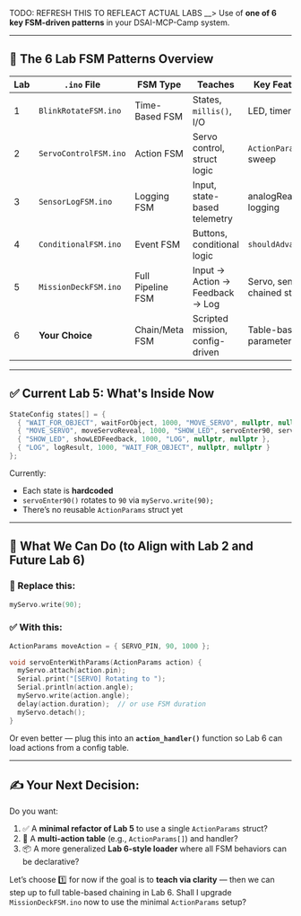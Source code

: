 TODO: REFRESH THIS TO REFLEACT ACTUAL LABS __> Use of **one of 6 key FSM-driven patterns** in your DSAI-MCP-Camp system.

---

## 🎯 The 6 Lab FSM Patterns Overview

| Lab | `.ino` File           | FSM Type          | Teaches                         | Key Features                  |
| --- | --------------------- | ----------------- | ------------------------------- | ----------------------------- |
| 1   | `BlinkRotateFSM.ino`  | Time-Based FSM    | States, `millis()`, I/O         | LED, timers                   |
| 2   | `ServoControlFSM.ino` | Action FSM        | Servo control, struct logic     | `ActionParams`, sweep         |
| 3   | `SensorLogFSM.ino`    | Logging FSM       | Input, state-based telemetry    | analogRead, logging           |
| 4   | `ConditionalFSM.ino`  | Event FSM         | Buttons, conditional logic      | `shouldAdvance()`             |
| 5   | `MissionDeckFSM.ino`  | Full Pipeline FSM | Input → Action → Feedback → Log | Servo, sensor, chained states |
| 6   | **Your Choice**       | Chain/Meta FSM    | Scripted mission, config-driven | Table-based, parameterized    |

---

## ✅ Current Lab 5: What's Inside Now

```cpp
StateConfig states[] = {
  { "WAIT_FOR_OBJECT", waitForObject, 1000, "MOVE_SERVO", nullptr, nullptr },
  { "MOVE_SERVO", moveServoReveal, 1000, "SHOW_LED", servoEnter90, servoExitDetach },
  { "SHOW_LED", showLEDFeedback, 1000, "LOG", nullptr, nullptr },
  { "LOG", logResult, 1000, "WAIT_FOR_OBJECT", nullptr, nullptr }
};
```

Currently:

* Each state is **hardcoded**
* `servoEnter90()` rotates to `90` via `myServo.write(90);`
* There’s no reusable `ActionParams` struct yet

---

## 🧱 What We Can Do (to Align with Lab 2 and Future Lab 6)

### 🔁 Replace this:

```cpp
myServo.write(90);
```

### ✅ With this:

```cpp
ActionParams moveAction = { SERVO_PIN, 90, 1000 };

void servoEnterWithParams(ActionParams action) {
  myServo.attach(action.pin);
  Serial.print("[SERVO] Rotating to ");
  Serial.println(action.angle);
  myServo.write(action.angle);
  delay(action.duration);  // or use FSM duration
  myServo.detach();
}
```

Or even better — plug this into an **`action_handler()`** function so Lab 6 can load actions from a config table.

---

## ✍️ Your Next Decision:

Do you want:

1. ✅ A **minimal refactor of Lab 5** to use a single `ActionParams` struct?
2. 🔁 A **multi-action table** (e.g., `ActionParams[]`) and handler?
3. 📦 A more generalized **Lab 6-style loader** where all FSM behaviors can be declarative?

Let’s choose 1️⃣ for now if the goal is to **teach via clarity** — then we can step up to full table-based chaining in Lab 6. Shall I upgrade `MissionDeckFSM.ino` now to use the minimal `ActionParams` setup?

